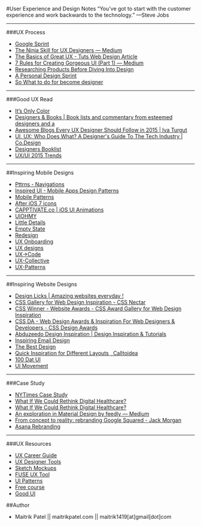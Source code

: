 #User Experience and Design Notes
“You’ve got to start with the customer experience and work backwards to the technology.” —Steve Jobs

---

###UX Process

- [Google Sprint](http://www.gv.com/sprint/)
- [The Ninja Skill for UX Designers — Medium](https://medium.com/@mollyinglish/the-ninja-skill-for-ux-designers-25f314f8f76c)
- [The Basics of Great UX - Tuts  Web Design Article](https://webdesign.tutsplus.com/articles/the-basics-of-great-ux--webdesign-8823)
- [7 Rules for Creating Gorgeous UI (Part 1) — Medium](https://medium.com/@erikdkennedy/7-rules-for-creating-gorgeous-ui-part-1-559d4e805cda)
- [Researching Products Before Diving Into Design](http://thenextweb.com/dd/2014/11/02/product-research-101-research-diving-design/)
- [A Personal Design Sprint](http://franciscortez.com/design-sprint/)
- [So What to do for become designer](https://medium.com/@suelynyu/so-you-want-to-be-a-ux-designer-c3370d8ea14e)

---

###Good UX Read

- [It’s Only Color](https://robots.thoughtbot.com/Its-only-color)
- [Designers & Books | Book lists and commentary from esteemed designers and a](http://www.designersandbooks.com/)
- [Awesome Blogs Every UX Designer Should Follow in 2015 | Iva Turgut](http://www.huffingtonpost.com/iva-turgut/a_3_b_5932308.html)
- [UI, UX: Who Does What? A Designer's Guide To The Tech Industry | Co.Design ](http://www.fastcodesign.com/3032719/ui-ux-who-does-what-a-designers-guide-to-the-tech-industry?utm_source=facebook)
- [Designers Booklist](http://blog.invisionapp.com/reading-list-for-designers/)
- [UX/UI 2015 Trends](https://medium.com/@oralonur/mobile-2015-263ab694e60e)

---

##Inspiring Mobile Designs

- [Pttrns - Navigations](http://www.pttrns.com/)
- [Inspired UI - Mobile Apps Design Patterns](http://ipad.inspired-ui.com/page/3)
- [Mobile Patterns](http://www.mobile-patterns.com/)
- [After iOS 7 icons](http://afterios7icon.tumblr.com/)
- [CAPPTIVATE.co | iOS UI Animations](http://capptivate.co/)
- [UIOHMY](http://uiohmy.com/?ref=producthunt)
- [Little Details](http://littlebigdetails.com/)
- [Empty State](http://emptystat.es/tagged/desktop)
- [Redesign](http://redsgn.co/)
- [UX Onboarding](http://heyuser.com/)
- [UX designs](http://uxarchive.com/)
- [UX->Code](http://www.materialup.com/)
- [UX-Collective](http://collectui.com/)
- [UX-Patterns](http://uipatterns.io/)

---

##Inspiring Website Designs

- [Design Licks | Amazing websites everyday !](http://www.awwwards.com/search-websites/?text=portfolio&submit=&search-section=on)
- [CSS Gallery for Web Design Inspiration - CSS Nectar](http://cssnectar.com/)
- [CSS Winner - Website Awards - CSS Award Gallery for Web Design Inspiration](http://www.csswinner.com/)
- [CSS DA - Web Design Awards &amp; Inspiration For Web Designers &amp; Developers - CSS Design Awards](http://www.cssdesignawards.com/)
- [Abduzeedo Design Inspiration | Design Inspiration &amp; Tutorials](http://abduzeedo.com/)
- [Inspiring Email Design](http://reallygoodemails.com/)
- [The Best Design](https://www.thebestdesigns.com)
- [Quick Inspiration for Different Layouts , Calltoidea](http://www.calltoidea.com/)
- [100 Dat UI](http://www.100daysui.com/)
- [UI Movement](http://uimovement.com/)

---

###Case Study

- [NYTimes Case Study](http://nytimes.tematroinoi.com/?ref=webdesignernews.com)
- [What If We Could Rethink Digital Healthcare?](http://casestudies.f-i.com/healthcare/)
- [What If We Could Rethink Digital Healthcare?](http://casestudies.f-i.com/healthcare/)
- [An exploration in Material Design by feedly — Medium](https://medium.com/@abrodo/an-exploration-in-material-design-by-feedly-8c1a1cbdfdcd)
- [From concept to reality: rebranding Google Squared - Jack Morgan](http://jackwmorgan.com/rebranding-google-squared/)
- [Asana Rebranding](https://medium.com/swlh/circling-ourselves-the-story-behind-asana-s-rebrand-e8247516705a)

---

###UX Resources

- [UX Career Guide](http://thenextweb.com/dd/2015/06/17/the-ultimate-guide-to-launching-your-ux-career/)
- [UX Designer Tools](http://market.designmodo.com/tools/)
- [Sketch Mockups](http://sketchrepo.com/)
- [FUSE UX Tool](https://www.fusetools.com/)
- [UI Patterns](http://talks.ui-patterns.com)
- [Free course](https://www.udacity.com/course/intro-to-the-design-of-everyday-things--design101)
- [Good UI](http://www.goodui.org/)

##Author

- Maitrik Patel || maitrikpatel.com || maitrik1419[at]gmail[dot]com
